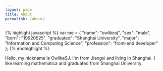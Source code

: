 ```yaml
---
layout: page
title: About
permalink: /about/
---
```


{% highlight javascript %}
var me = {
    "name":         "owlikesj",
    "sex":          "male",
    "born":         "19920525",
    "graduated":    "Shanghai University",
    "major":        "Information and Computing Science",
    "profession":   "front-end developer"
};
{% endhighlight %}

Hello, my nickname is OwlikeSJ. I'm from Jiangxi and living in Shanghai. I like learning mathematica and graduated from Shanghai University.

